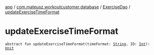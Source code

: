 [app](../../index.md) / [com.mateusz.workoutcustomer.database](../index.md) / [ExerciseDao](index.md) / [updateExerciseTimeFormat](./update-exercise-time-format.md)

# updateExerciseTimeFormat

`abstract fun updateExerciseTimeFormat(timeFormat: `[`String`](https://kotlinlang.org/api/latest/jvm/stdlib/kotlin/-string/index.html)`, ID: `[`Int`](https://kotlinlang.org/api/latest/jvm/stdlib/kotlin/-int/index.html)`): `[`Unit`](https://kotlinlang.org/api/latest/jvm/stdlib/kotlin/-unit/index.html)